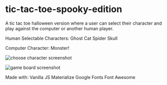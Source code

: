 # tic-tac-toe-spooky-edition
A tic tac toe halloween version where a user can select their character and play against the computer or another human player.

Human Selectable Characters:
Ghost
Cat
Spider
Skull

Computer Character:
Monster!

![choose character screenshot]("https://github.com/nmccooey/tic-tac-toe-spooky-edition/blob/master/images/choose-character.png")


![game board screenshot]("https://github.com/nmccooey/tic-tac-toe-spooky-edition/blob/master/images/game-board.png")

Made with:
Vanilla JS
Materialize
Google Fonts
Font Awesome